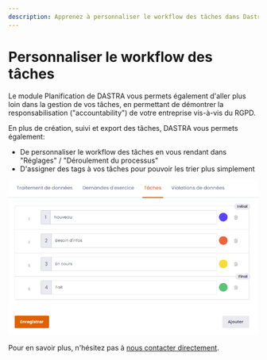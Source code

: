 ```yaml
---
description: Apprenez à personnaliser le workflow des tâches dans Dastra
---
```


# Personnaliser le workflow des tâches

Le module Planification de DASTRA vous permets également d'aller plus loin dans la gestion de vos tâches, en permettant de démontrer la responsabilisation ("accountability") de votre entreprise vis-à-vis du RGPD.&#x20;

En plus de création, suivi et export des tâches, DASTRA vous permets également:

* De personnaliser le workflow des tâches en vous rendant dans "Réglages" / "Déroulement du processus"
* D'assigner des tags à vos tâches pour pouvoir les trier plus simplement&#x20;

![Personnalisation du workflow des tâches](<../../.gitbook/assets/image (162).png>)



Pour en savoir plus, n'hésitez pas à [nous contacter directement](https://www.dastra.eu/fr/Contact?type=Demo).
